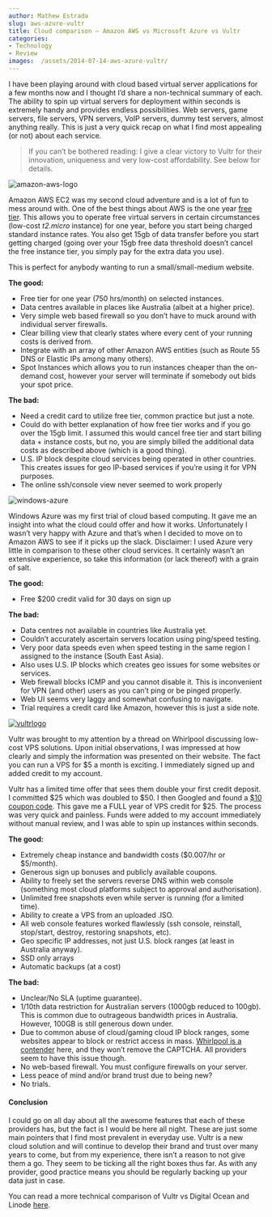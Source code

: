 ```yaml
---
author: Mathew Estrada
slug: aws-azure-vultr
title: Cloud comparison – Amazon AWS vs Microsoft Azure vs Vultr
categories:
- Technology
- Review
images:  /assets/2014-07-14-aws-azure-vultr/
---
```

I have been playing around with cloud based virtual server applications for a few months now and I thought I’d share a non-technical summary of each.
The ability to spin up virtual servers for deployment within seconds is extremely handy and provides endless possibilities. Web servers, game servers, file servers, VPN servers, VoIP servers, dummy test servers, almost anything really. This is just a very quick recap on what I find most appealing (or not) about each service.



> If you can’t be bothered reading: I give a clear victory to Vultr for their innovation, uniqueness and very low-cost affordability. See below for details.

 

![amazon-aws-logo]({{page.images}}aws.jpg)



Amazon AWS EC2 was my second cloud adventure and is a lot of fun to mess around with. One of the best things about AWS is the one year [free tier](https://aws.amazon.com/free/). This allows you to operate free virtual servers in certain circumstances (low-cost *t2.micro* instance) for one year, before you start being charged standard instance rates. You also get 15gb of data transfer before you start getting charged (going over your 15gb free data threshold doesn’t cancel the free instance tier, you simply pay for the extra data you use).

This is perfect for anybody wanting to run a small/small-medium website.


**The good:**

- Free tier for one year (750 hrs/month) on selected instances.
- Data centres available in places like Australia (albeit at a higher price).
- Very simple web based firewall so you don’t have to muck around with individual server firewalls.
- Clear billing view that clearly states where every cent of your running costs is derived from.
- Integrate with an array of other Amazon AWS entities (such as Route 55 DNS or Elastic IPs among many others).
- Spot Instances which allows you to run instances cheaper than the on-demand cost, however your server will terminate if somebody out bids your spot price.
  ​

**The bad:**

- Need a credit card to utilize free tier, common practice but just a note.
- Could do with better explanation of how free tier works and if you go over the 15gb limit. I assumed this would cancel free tier and start billing data + instance costs, but no, you are simply billed the additional data costs as described above (which is a good thing).
- U.S. IP block despite cloud services being operated in other countries. This creates issues for geo IP-based services if you’re using it for VPN purposes.
- The online ssh/console view never seemed to work properly




![windows-azure]({{page.images}}azure.png)


Windows Azure was my first trial of cloud based computing. It gave me an insight into what the cloud could offer and how it works. Unfortunately I wasn’t very happy with Azure and that’s when I decided to move on to Amazon AWS to see if it picks up the slack. Disclaimer: I used Azure very little in comparison to these other cloud services. It certainly wasn’t an extensive experience, so take this information (or lack thereof) with a grain of salt.


**The good:**

- Free $200 credit valid for 30 days on sign up
  ​

**The bad:**

- Data centres not available in countries like Australia yet.
- Couldn’t accurately ascertain servers location using ping/speed testing.
- Very poor data speeds even when speed testing in the same region I assigned to the instance (South East Asia).
- Also uses U.S. IP blocks which creates geo issues for some websites or services.
- Web firewall blocks ICMP and you cannot disable it. This is inconvenient for VPN (and other) users as you can’t ping or be pinged properly.
- Web UI seems very laggy and somewhat confusing to navigate.
- Trial requires a credit card like Amazon, however this is just a side note.







[![vultrlogo]({{page.images}}vultr.png)](http://www.vultr.com/?ref=6806586)


Vultr was brought to my attention by a thread on Whirlpool discussing low-cost VPS solutions. Upon initial observations, I was impressed at how clearly and simply the information was presented on their website. The fact you can run a VPS for \$5 a month is exciting. I immediately signed up and added credit to my account.

Vultr has a limited time offer that sees them double your first credit deposit.  I committed \$25 which was doubled to \$50. I then Googled and found a [$10 coupon code](http://vultrcoupons.com/). This gave me a FULL year of VPS credit for \$25. The process was very quick and painless. Funds were added to my account immediately without manual review, and I was able to spin up instances within seconds.


**The good:**

- Extremely cheap instance and bandwidth costs (\$0.007/hr or \$5/month).
- Generous sign up bonuses and publicly available coupons.
- Ability to freely set the servers reverse DNS within web console (something most cloud platforms subject to approval and authorisation).
- Unlimited free snapshots even while server is running (for a limited time).
- Ability to create a VPS from an uploaded .ISO.
- All web console features worked flawlessly (ssh console, reinstall, stop/start, destroy, restoring snapshots, etc).
- Geo specific IP addresses, not just U.S. block ranges (at least in Australia anyway).
- SSD only arrays
- Automatic backups (at a cost)
  ​

**The bad:**

- Unclear/No SLA (uptime guarantee).
- 1/10th data restriction for Australian servers (1000gb reduced to 100gb). This is common due to outrageous bandwidth prices in Australia. However, 100GB is still generous down under.
- Due to common abuse of cloud/gaming cloud IP block ranges, some websites appear to block or restrict access in mass. [Whirlpool is a contender](http://cl.ly/image/3F0k1b470729/Image%202014-07-14%20at%204.50.54%20AM.png) here, and they won’t remove the CAPTCHA. All providers seem to have this issue though.
- No web-based firewall. You must configure firewalls on your server.
- Less peace of mind and/or brand trust due to being new?
- No trials.





#### **Conclusion**

I could go on all day about all the awesome features that each of these providers has, but the fact is I would be here all night. These are just some main pointers that I find most prevalent in everyday use. Vultr is a new cloud solution and will continue to develop their brand and trust over many years to come, but from my experience, there isn’t a reason to not give them a go. 
They seem to be ticking all the right boxes thus far. As with any provider, good practice means you should be regularly backing up your data just in case.

You can read a more technical comparison of Vultr vs Digital Ocean and Linode [here](http://blog.due.io/2014/linode-digitalocean-and-vultr-comparison/).